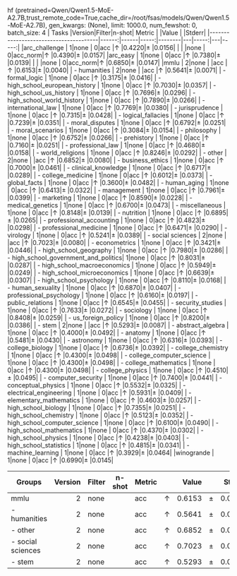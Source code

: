 hf (pretrained=Qwen/Qwen1.5-MoE-A2.7B,trust_remote_code=True,cache_dir=/root/fsas/models/Qwen/Qwen1.5-MoE-A2.7B), gen_kwargs: (None), limit: 1000.0, num_fewshot: 0, batch_size: 4
|                 Tasks                 |Version|Filter|n-shot| Metric |   |Value |   |Stderr|
|---------------------------------------|------:|------|-----:|--------|---|-----:|---|-----:|
|arc_challenge                          |      1|none  |     0|acc     |↑  |0.4220|±  |0.0156|
|                                       |       |none  |     0|acc_norm|↑  |0.4390|±  |0.0157|
|arc_easy                               |      1|none  |     0|acc     |↑  |0.7380|±  |0.0139|
|                                       |       |none  |     0|acc_norm|↑  |0.6850|±  |0.0147|
|mmlu                                   |      2|none  |      |acc     |↑  |0.6153|±  |0.0040|
| - humanities                          |      2|none  |      |acc     |↑  |0.5641|±  |0.0071|
|  - formal_logic                       |      1|none  |     0|acc     |↑  |0.3175|±  |0.0416|
|  - high_school_european_history       |      1|none  |     0|acc     |↑  |0.7030|±  |0.0357|
|  - high_school_us_history             |      1|none  |     0|acc     |↑  |0.7696|±  |0.0296|
|  - high_school_world_history          |      1|none  |     0|acc     |↑  |0.7890|±  |0.0266|
|  - international_law                  |      1|none  |     0|acc     |↑  |0.7769|±  |0.0380|
|  - jurisprudence                      |      1|none  |     0|acc     |↑  |0.7315|±  |0.0428|
|  - logical_fallacies                  |      1|none  |     0|acc     |↑  |0.7239|±  |0.0351|
|  - moral_disputes                     |      1|none  |     0|acc     |↑  |0.6792|±  |0.0251|
|  - moral_scenarios                    |      1|none  |     0|acc     |↑  |0.3084|±  |0.0154|
|  - philosophy                         |      1|none  |     0|acc     |↑  |0.6752|±  |0.0266|
|  - prehistory                         |      1|none  |     0|acc     |↑  |0.7160|±  |0.0251|
|  - professional_law                   |      1|none  |     0|acc     |↑  |0.4680|±  |0.0158|
|  - world_religions                    |      1|none  |     0|acc     |↑  |0.8246|±  |0.0292|
| - other                               |      2|none  |      |acc     |↑  |0.6852|±  |0.0080|
|  - business_ethics                    |      1|none  |     0|acc     |↑  |0.7000|±  |0.0461|
|  - clinical_knowledge                 |      1|none  |     0|acc     |↑  |0.6717|±  |0.0289|
|  - college_medicine                   |      1|none  |     0|acc     |↑  |0.6012|±  |0.0373|
|  - global_facts                       |      1|none  |     0|acc     |↑  |0.3600|±  |0.0482|
|  - human_aging                        |      1|none  |     0|acc     |↑  |0.6413|±  |0.0322|
|  - management                         |      1|none  |     0|acc     |↑  |0.7961|±  |0.0399|
|  - marketing                          |      1|none  |     0|acc     |↑  |0.8590|±  |0.0228|
|  - medical_genetics                   |      1|none  |     0|acc     |↑  |0.6700|±  |0.0473|
|  - miscellaneous                      |      1|none  |     0|acc     |↑  |0.8148|±  |0.0139|
|  - nutrition                          |      1|none  |     0|acc     |↑  |0.6895|±  |0.0265|
|  - professional_accounting            |      1|none  |     0|acc     |↑  |0.4823|±  |0.0298|
|  - professional_medicine              |      1|none  |     0|acc     |↑  |0.6471|±  |0.0290|
|  - virology                           |      1|none  |     0|acc     |↑  |0.5241|±  |0.0389|
| - social sciences                     |      2|none  |      |acc     |↑  |0.7023|±  |0.0080|
|  - econometrics                       |      1|none  |     0|acc     |↑  |0.3421|±  |0.0446|
|  - high_school_geography              |      1|none  |     0|acc     |↑  |0.7980|±  |0.0286|
|  - high_school_government_and_politics|      1|none  |     0|acc     |↑  |0.8031|±  |0.0287|
|  - high_school_macroeconomics         |      1|none  |     0|acc     |↑  |0.5949|±  |0.0249|
|  - high_school_microeconomics         |      1|none  |     0|acc     |↑  |0.6639|±  |0.0307|
|  - high_school_psychology             |      1|none  |     0|acc     |↑  |0.8110|±  |0.0168|
|  - human_sexuality                    |      1|none  |     0|acc     |↑  |0.6870|±  |0.0407|
|  - professional_psychology            |      1|none  |     0|acc     |↑  |0.6160|±  |0.0197|
|  - public_relations                   |      1|none  |     0|acc     |↑  |0.6545|±  |0.0455|
|  - security_studies                   |      1|none  |     0|acc     |↑  |0.7633|±  |0.0272|
|  - sociology                          |      1|none  |     0|acc     |↑  |0.8408|±  |0.0259|
|  - us_foreign_policy                  |      1|none  |     0|acc     |↑  |0.8200|±  |0.0386|
| - stem                                |      2|none  |      |acc     |↑  |0.5293|±  |0.0087|
|  - abstract_algebra                   |      1|none  |     0|acc     |↑  |0.4000|±  |0.0492|
|  - anatomy                            |      1|none  |     0|acc     |↑  |0.5481|±  |0.0430|
|  - astronomy                          |      1|none  |     0|acc     |↑  |0.6316|±  |0.0393|
|  - college_biology                    |      1|none  |     0|acc     |↑  |0.6736|±  |0.0392|
|  - college_chemistry                  |      1|none  |     0|acc     |↑  |0.4300|±  |0.0498|
|  - college_computer_science           |      1|none  |     0|acc     |↑  |0.4300|±  |0.0498|
|  - college_mathematics                |      1|none  |     0|acc     |↑  |0.4300|±  |0.0498|
|  - college_physics                    |      1|none  |     0|acc     |↑  |0.4510|±  |0.0495|
|  - computer_security                  |      1|none  |     0|acc     |↑  |0.7400|±  |0.0441|
|  - conceptual_physics                 |      1|none  |     0|acc     |↑  |0.5532|±  |0.0325|
|  - electrical_engineering             |      1|none  |     0|acc     |↑  |0.5931|±  |0.0409|
|  - elementary_mathematics             |      1|none  |     0|acc     |↑  |0.4603|±  |0.0257|
|  - high_school_biology                |      1|none  |     0|acc     |↑  |0.7355|±  |0.0251|
|  - high_school_chemistry              |      1|none  |     0|acc     |↑  |0.5123|±  |0.0352|
|  - high_school_computer_science       |      1|none  |     0|acc     |↑  |0.6100|±  |0.0490|
|  - high_school_mathematics            |      1|none  |     0|acc     |↑  |0.4370|±  |0.0302|
|  - high_school_physics                |      1|none  |     0|acc     |↑  |0.4238|±  |0.0403|
|  - high_school_statistics             |      1|none  |     0|acc     |↑  |0.4815|±  |0.0341|
|  - machine_learning                   |      1|none  |     0|acc     |↑  |0.3929|±  |0.0464|
|winogrande                             |      1|none  |     0|acc     |↑  |0.6990|±  |0.0145|

|      Groups      |Version|Filter|n-shot|Metric|   |Value |   |Stderr|
|------------------|------:|------|------|------|---|-----:|---|-----:|
|mmlu              |      2|none  |      |acc   |↑  |0.6153|±  |0.0040|
| - humanities     |      2|none  |      |acc   |↑  |0.5641|±  |0.0071|
| - other          |      2|none  |      |acc   |↑  |0.6852|±  |0.0080|
| - social sciences|      2|none  |      |acc   |↑  |0.7023|±  |0.0080|
| - stem           |      2|none  |      |acc   |↑  |0.5293|±  |0.0087|